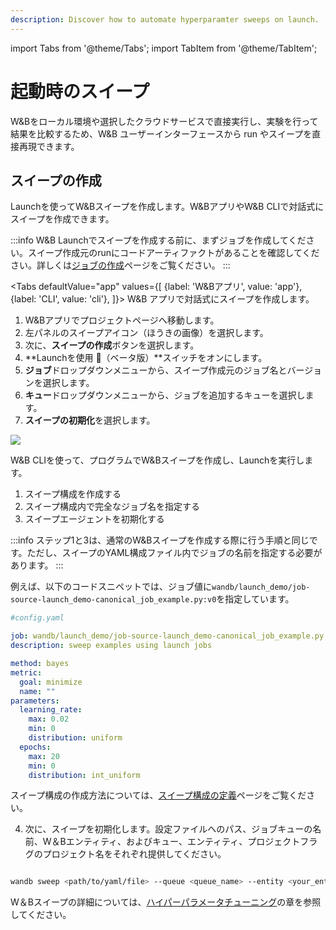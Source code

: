 ```yaml
---
description: Discover how to automate hyperparamter sweeps on launch.
---
```

import Tabs from '@theme/Tabs';
import TabItem from '@theme/TabItem';

# 起動時のスイープ

W&Bをローカル環境や選択したクラウドサービスで直接実行し、実験を行って結果を比較するため、W&B ユーザーインターフェースから run やスイープを直接再現できます。

## スイープの作成
Launchを使ってW&Bスイープを作成します。W&BアプリやW&B CLIで対話式にスイープを作成できます。

:::info
W&B Launchでスイープを作成する前に、まずジョブを作成してください。スイープ作成元のrunにコードアーティファクトがあることを確認してください。詳しくは[ジョブの作成](./create-job.md)ページをご覧ください。
:::

<Tabs
  defaultValue="app"
  values={[
    {label: 'W&Bアプリ', value: 'app'},
    {label: 'CLI', value: 'cli'},
  ]}>
  <TabItem value="app">
  W&B アプリで対話式にスイープを作成します。

1. W&Bアプリでプロジェクトページへ移動します。  
2. 左パネルのスイープアイコン（ほうきの画像）を選択します。
3. 次に、**スイープの作成**ボタンを選択します。
4. **Launchを使用 🚀（ベータ版）**スイッチをオンにします。
5. **ジョブ**ドロップダウンメニューから、スイープ作成元のジョブ名とバージョンを選択します。
6. **キュー**ドロップダウンメニューから、ジョブを追加するキューを選択します。
7. **スイープの初期化**を選択します。

![](/images/launch/create_sweep_with_launch.png)

  </TabItem>
  <TabItem value="cli">
W&B CLIを使って、プログラムでW&Bスイープを作成し、Launchを実行します。

1. スイープ構成を作成する
2. スイープ構成内で完全なジョブ名を指定する
3. スイープエージェントを初期化する

:::info
ステップ1と3は、通常のW&Bスイープを作成する際に行う手順と同じです。ただし、スイープのYAML構成ファイル内でジョブの名前を指定する必要があります。
:::

例えば、以下のコードスニペットでは、ジョブ値に`wandb/launch_demo/job-source-launch_demo-canonical_job_example.py:v0`を指定しています。

```yaml
#config.yaml

job: wandb/launch_demo/job-source-launch_demo-canonical_job_example.py:v0
description: sweep examples using launch jobs

method: bayes
metric:
  goal: minimize
  name: ""
parameters:
  learning_rate:
    max: 0.02
    min: 0
    distribution: uniform
  epochs:
    max: 20
    min: 0
    distribution: int_uniform
```
スイープ構成の作成方法については、[スイープ構成の定義](../sweeps/define-sweep-configuration.md)ページをご覧ください。



4. 次に、スイープを初期化します。設定ファイルへのパス、ジョブキューの名前、W＆Bエンティティ、およびキュー、エンティティ、プロジェクトフラグのプロジェクト名をそれぞれ提供してください。



```bash

wandb sweep <path/to/yaml/file> --queue <queue_name> --entity <your_entity>  --project <project_name>

```



W＆Bスイープの詳細については、[ハイパーパラメータチューニング](../sweeps/intro.md)の章を参照してください。





  </TabItem>

</Tabs>
